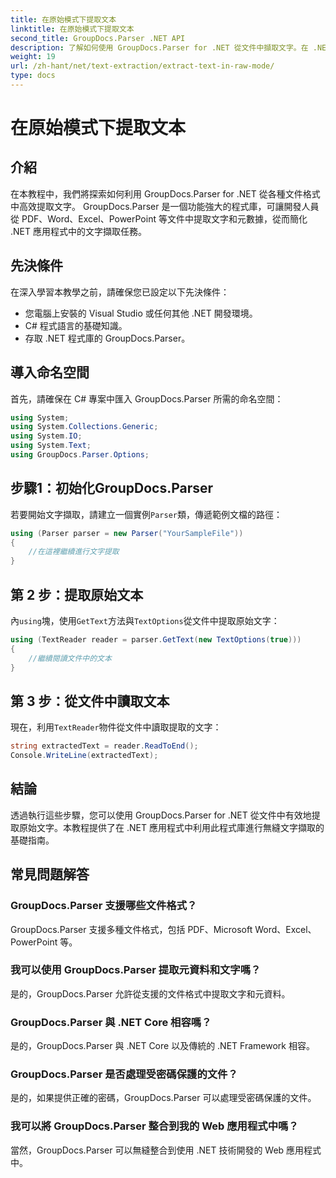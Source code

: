 ```yaml
---
title: 在原始模式下提取文本
linktitle: 在原始模式下提取文本
second_title: GroupDocs.Parser .NET API
description: 了解如何使用 GroupDocs.Parser for .NET 從文件中擷取文字。在 .NET 應用程式中輕鬆、有效率、無縫地提取文字。
weight: 19
url: /zh-hant/net/text-extraction/extract-text-in-raw-mode/
type: docs
---
```

# 在原始模式下提取文本

## 介紹
在本教程中，我們將探索如何利用 GroupDocs.Parser for .NET 從各種文件格式中高效提取文字。 GroupDocs.Parser 是一個功能強大的程式庫，可讓開發人員從 PDF、Word、Excel、PowerPoint 等文件中提取文字和元數據，從而簡化 .NET 應用程式中的文字擷取任務。
## 先決條件
在深入學習本教學之前，請確保您已設定以下先決條件：
- 您電腦上安裝的 Visual Studio 或任何其他 .NET 開發環境。
- C# 程式語言的基礎知識。
- 存取 .NET 程式庫的 GroupDocs.Parser。

## 導入命名空間
首先，請確保在 C# 專案中匯入 GroupDocs.Parser 所需的命名空間：
```csharp
using System;
using System.Collections.Generic;
using System.IO;
using System.Text;
using GroupDocs.Parser.Options;
```
## 步驟1：初始化GroupDocs.Parser
若要開始文字擷取，請建立一個實例`Parser`類，傳遞範例文檔的路徑：
```csharp
using (Parser parser = new Parser("YourSampleFile"))
{
    //在這裡繼續進行文字提取
}
```
## 第 2 步：提取原始文本
內`using`塊，使用`GetText`方法與`TextOptions`從文件中提取原始文字：
```csharp
using (TextReader reader = parser.GetText(new TextOptions(true)))
{
    //繼續閱讀文件中的文本
}
```
## 第 3 步：從文件中讀取文本
現在，利用`TextReader`物件從文件中讀取提取的文字：
```csharp
string extractedText = reader.ReadToEnd();
Console.WriteLine(extractedText);
```

## 結論
透過執行這些步驟，您可以使用 GroupDocs.Parser for .NET 從文件中有效地提取原始文字。本教程提供了在 .NET 應用程式中利用此程式庫進行無縫文字擷取的基礎指南。

## 常見問題解答
### GroupDocs.Parser 支援哪些文件格式？
GroupDocs.Parser 支援多種文件格式，包括 PDF、Microsoft Word、Excel、PowerPoint 等。
### 我可以使用 GroupDocs.Parser 提取元資料和文字嗎？
是的，GroupDocs.Parser 允許從支援的文件格式中提取文字和元資料。
### GroupDocs.Parser 與 .NET Core 相容嗎？
是的，GroupDocs.Parser 與 .NET Core 以及傳統的 .NET Framework 相容。
### GroupDocs.Parser 是否處理受密碼保護的文件？
是的，如果提供正確的密碼，GroupDocs.Parser 可以處理受密碼保護的文件。
### 我可以將 GroupDocs.Parser 整合到我的 Web 應用程式中嗎？
當然，GroupDocs.Parser 可以無縫整合到使用 .NET 技術開發的 Web 應用程式中。